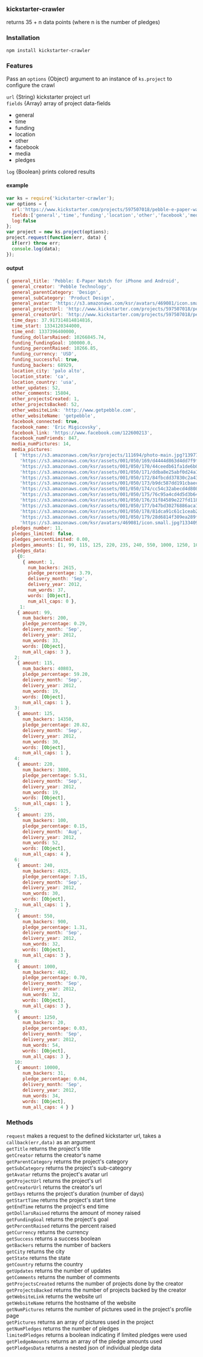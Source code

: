 ### kickstarter-crawler

returns 35 + n data points (where n is the number of pledges)

### Installation

    npm install kickstarter-crawler

### Features
Pass an `options` {Object} argument to an instance of `ks.project` to configure the crawl

`url` {String} kickstarter project url<br>
`fields` {Array} array of project data-fields<br>
* general
* time
* funding
* location
* other
* facebook
* media
* pledges

`log` {Boolean} prints colored results

#### example
```javascript
var ks = require('kickstarter-crawler');
var options = {
  url:'https://www.kickstarter.com/projects/597507018/pebble-e-paper-watch-for-iphone-and-android',
  fields:['general','time','funding','location','other','facebook','media','pledges'],
  log:false
};
var project = new ks.project(options);
project.request(function(err, data) {
  if(err) throw err;
  console.log(data);
});
```

#### output
```javascript
{ general_title: 'Pebble: E-Paper Watch for iPhone and Android',
  general_creator: 'Pebble Technology',
  general_parentCategory: 'Design',
  general_subCategory: 'Product Design',
  general_avatar: 'https://s3.amazonaws.com/ksr/avatars/469081/icon.small.jpg?1334094010',
  general_projectUrl: 'http://www.kickstarter.com/projects/597507018/pebble-e-paper-watch-for-iphone-and-android',
  general_creatorUrl: 'http://www.kickstarter.com/projects/597507018/pebble-e-paper-watch-for-iphone-and-android/creator_bio',
  time_days: 37.917314814814816,
  time_start: 1334120344000,
  time_end: 1337396400000,
  funding_dollarsRaised: 10266845.74,
  funding_fundingGoal: 100000.0,
  funding_percentRaised: 10266.85,
  funding_currency: 'USD',
  funding_successful: true,
  funding_backers: 68929,
  location_city: 'palo alto',
  location_state: 'ca',
  location_country: 'usa',
  other_updates: 52,
  other_comments: 15804,
  other_projectsCreated: 1,
  other_projectsBacked: 52,
  other_websiteLink: 'http://www.getpebble.com',
  other_websiteName: 'getpebble',
  facebook_connected: true,
  facebook_name: 'Eric Migicovsky',
  facebook_link: 'https://www.facebook.com/122600213',
  facebook_numFriends: 847,
  media_numPictures: 14,
  media_pictures: 
   [ 'https://s3.amazonaws.com/ksr/projects/111694/photo-main.jpg?1397775461',
     'https://s3.amazonaws.com/ksr/assets/001/050/169/d4444d863d4dd7f9ff333a6f0f12b94a_large.jpg?1381463121',
     'https://s3.amazonaws.com/ksr/assets/001/050/170/44ceedb61fa1de6b0a98f838620c1345_large.jpg?1381463122',
     'https://s3.amazonaws.com/ksr/assets/001/050/171/ddba8e25abf0d24a174e6f0e0e041dc3_large.jpg?1381463124',
     'https://s3.amazonaws.com/ksr/assets/001/050/172/84fbcdd37830c2a437cf6430675c9382_large.jpg?1381463125',
     'https://s3.amazonaws.com/ksr/assets/001/050/173/b9dc587dd191cbaecac2d43e27103f9b_large.jpg?1381463126',
     'https://s3.amazonaws.com/ksr/assets/001/050/174/cc54c32abecd4d8083b2eb79e62222a0_large.jpg?1381463127',
     'https://s3.amazonaws.com/ksr/assets/001/050/175/76c95a4cd4d5d3b64e5488594bd73e7a_large.jpg?1381463129',
     'https://s3.amazonaws.com/ksr/assets/001/050/176/31f84589e227fd118a37b4be2b42a7d3_large.jpg?1381463130',
     'https://s3.amazonaws.com/ksr/assets/001/050/177/b47bd30276886aca166f1600d6341f6c_large.jpg?1381463132',
     'https://s3.amazonaws.com/ksr/assets/001/050/178/81dca91c61c1ceab2c480865d6e37cdf_large.jpg?1381463133',
     'https://s3.amazonaws.com/ksr/assets/001/050/179/28d6814f309ea289f847c69cf91194c6_large.gif?1381463134',
     'https://s3.amazonaws.com/ksr/avatars/469081/icon.small.jpg?1334094010' ],
  pledges_number: 11,
  pledges_limited: false,
  pledges_percentLimited: 0.00,
  pledges_amounts: [1, 99, 115, 125, 220, 235, 240, 550, 1000, 1250, 10000],
  pledges_data: 
	{0: 
	  { amount: 1,
	    num_backers: 2615,
	    pledge_percentage: 3.79,
	    delivery_month: 'Sep',
	    delivery_year: 2012,
	    num_words: 37,
	    words: [Object],
	    num_all_caps: 0 },
	 1: 
    { amount: 99,
      num_backers: 200,
      pledge_percentage: 0.29,
      delivery_month: 'Sep',
      delivery_year: 2012,
      num_words: 33,
      words: [Object],
      num_all_caps: 3 },
   2: 
    { amount: 115,
      num_backers: 40803,
      pledge_percentage: 59.20,
      delivery_month: 'Sep',
      delivery_year: 2012,
      num_words: 19,
      words: [Object],
      num_all_caps: 1 },
   3: 
    { amount: 125,
      num_backers: 14350,
      pledge_percentage: 20.82,
      delivery_month: 'Sep',
      delivery_year: 2012,
      num_words: 30,
      words: [Object],
      num_all_caps: 1 },
   4: 
    { amount: 220,
      num_backers: 3800,
      pledge_percentage: 5.51,
      delivery_month: 'Sep',
      delivery_year: 2012,
      num_words: 19,
      words: [Object],
      num_all_caps: 1 },
   5: 
    { amount: 235,
      num_backers: 100,
      pledge_percentage: 0.15,
      delivery_month: 'Aug',
      delivery_year: 2012,
      num_words: 52,
      words: [Object],
      num_all_caps: 4 },
   6: 
    { amount: 240,
      num_backers: 4925,
      pledge_percentage: 7.15,
      delivery_month: 'Sep',
      delivery_year: 2012,
      num_words: 30,
      words: [Object],
      num_all_caps: 1 },
   7: 
    { amount: 550,
      num_backers: 900,
      pledge_percentage: 1.31,
      delivery_month: 'Sep',
      delivery_year: 2012,
      num_words: 32,
      words: [Object],
      num_all_caps: 3 },
   8: 
    { amount: 1000,
      num_backers: 482,
      pledge_percentage: 0.70,
      delivery_month: 'Sep',
      delivery_year: 2012,
      num_words: 32,
      words: [Object],
      num_all_caps: 3 },
   9: 
    { amount: 1250,
      num_backers: 20,
      pledge_percentage: 0.03,
      delivery_month: 'Sep',
      delivery_year: 2012,
      num_words: 54,
      words: [Object],
      num_all_caps: 3 },
   10: 
    { amount: 10000,
      num_backers: 31,
      pledge_percentage: 0.04,
      delivery_month: 'Sep',
      delivery_year: 2012,
      num_words: 34,
      words: [Object],
      num_all_caps: 4 } } 
```

### Methods
`request` makes a request to the defined kickstarter url, takes a `callback(err,data)` as an argument<br>
`getTitle` returns the project's title<br>
`getCreator` returns the creator's name<br>
`getParentCategory` returns the project's category<br>
`getSubCategory` returns the project's sub-category<br>
`getAvatar` returns the project's avatar url<br>
`getProjectUrl` returns the project's url<br>
`getCreatorUrl` returns the creator's url<br>
`getDays` returns the project's duration (number of days)<br>
`getStartTime` returns the project's start time<br>
`getEndTime` returns the project's end time<br>
`getDollarsRaised` returns the amount of money raised<br>
`getFundingGoal` returns the project's goal<br>
`getPercentRaised` returns the percent raised<br>
`getCurrency` returns the currency<br>
`getSuccess` returns a success boolean<br>
`getBackers` returns the number of backers<br>
`getCity` returns the city<br>
`getState` returns the state<br>
`getCountry` returns the country<br>
`getUpdates` returns the number of updates<br>
`getComments` returns the number of comments<br>
`getProjectsCreated` returns the number of projects done by the creator<br>
`getProjectsBacked` returns the number of projects backed by the creator<br>
`getWebsiteLink` returns the website url<br>
`getWebsiteName` returns the hostname of the website<br>
`getNumPictures` returns the number of pictures used in the project's profile page<br>
`getPictures` returns an array of pictures used in the project<br>
`getNumPledges` returns the number of pledges<br>
`limitedPledges` returns a boolean indicating if limited pledges were used<br>
`getPledgeAmounts` returns an array of the pledge amounts used<br>
`getPledgesData` returns a nested json of individual pledge data<br>